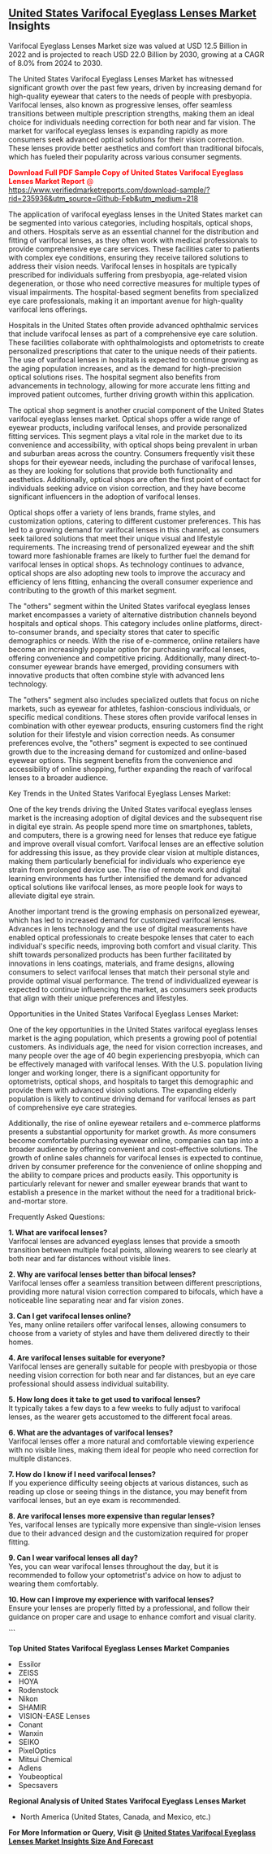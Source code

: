 <h2><a href="https://www.verifiedmarketreports.com/download-sample/?rid=235936&amp;utm_source=Github-Feb&amp;utm_medium=218" target="_blank">United States Varifocal Eyeglass Lenses Market</a> Insights</h2><p>Varifocal Eyeglass Lenses Market size was valued at USD 12.5 Billion in 2022 and is projected to reach USD 22.0 Billion by 2030, growing at a CAGR of 8.0% from 2024 to 2030.</p><p> <p>The United States Varifocal Eyeglass Lenses Market has witnessed significant growth over the past few years, driven by increasing demand for high-quality eyewear that caters to the needs of people with presbyopia. Varifocal lenses, also known as progressive lenses, offer seamless transitions between multiple prescription strengths, making them an ideal choice for individuals needing correction for both near and far vision. The market for varifocal eyeglass lenses is expanding rapidly as more consumers seek advanced optical solutions for their vision correction. These lenses provide better aesthetics and comfort than traditional bifocals, which has fueled their popularity across various consumer segments.</p> <p><p><span class=""><span style="color: #ff0000;"><strong>Download Full PDF Sample Copy of United States Varifocal Eyeglass Lenses Market Report</strong> @ </span><a href="https://www.verifiedmarketreports.com/download-sample/?rid=235936&amp;utm_source=Github-Feb&amp;utm_medium=218" target="_blank">https://www.verifiedmarketreports.com/download-sample/?rid=235936&amp;utm_source=Github-Feb&amp;utm_medium=218</a></span></p></p> <p>The application of varifocal eyeglass lenses in the United States market can be segmented into various categories, including hospitals, optical shops, and others. Hospitals serve as an essential channel for the distribution and fitting of varifocal lenses, as they often work with medical professionals to provide comprehensive eye care services. These facilities cater to patients with complex eye conditions, ensuring they receive tailored solutions to address their vision needs. Varifocal lenses in hospitals are typically prescribed for individuals suffering from presbyopia, age-related vision degeneration, or those who need corrective measures for multiple types of visual impairments. The hospital-based segment benefits from specialized eye care professionals, making it an important avenue for high-quality varifocal lens offerings.</p> <p>Hospitals in the United States often provide advanced ophthalmic services that include varifocal lenses as part of a comprehensive eye care solution. These facilities collaborate with ophthalmologists and optometrists to create personalized prescriptions that cater to the unique needs of their patients. The use of varifocal lenses in hospitals is expected to continue growing as the aging population increases, and as the demand for high-precision optical solutions rises. The hospital segment also benefits from advancements in technology, allowing for more accurate lens fitting and improved patient outcomes, further driving growth within this application.</p> <p>The optical shop segment is another crucial component of the United States varifocal eyeglass lenses market. Optical shops offer a wide range of eyewear products, including varifocal lenses, and provide personalized fitting services. This segment plays a vital role in the market due to its convenience and accessibility, with optical shops being prevalent in urban and suburban areas across the country. Consumers frequently visit these shops for their eyewear needs, including the purchase of varifocal lenses, as they are looking for solutions that provide both functionality and aesthetics. Additionally, optical shops are often the first point of contact for individuals seeking advice on vision correction, and they have become significant influencers in the adoption of varifocal lenses.</p> <p>Optical shops offer a variety of lens brands, frame styles, and customization options, catering to different customer preferences. This has led to a growing demand for varifocal lenses in this channel, as consumers seek tailored solutions that meet their unique visual and lifestyle requirements. The increasing trend of personalized eyewear and the shift toward more fashionable frames are likely to further fuel the demand for varifocal lenses in optical shops. As technology continues to advance, optical shops are also adopting new tools to improve the accuracy and efficiency of lens fitting, enhancing the overall consumer experience and contributing to the growth of this market segment.</p> <p>The "others" segment within the United States varifocal eyeglass lenses market encompasses a variety of alternative distribution channels beyond hospitals and optical shops. This category includes online platforms, direct-to-consumer brands, and specialty stores that cater to specific demographics or needs. With the rise of e-commerce, online retailers have become an increasingly popular option for purchasing varifocal lenses, offering convenience and competitive pricing. Additionally, many direct-to-consumer eyewear brands have emerged, providing consumers with innovative products that often combine style with advanced lens technology.</p> <p>The "others" segment also includes specialized outlets that focus on niche markets, such as eyewear for athletes, fashion-conscious individuals, or specific medical conditions. These stores often provide varifocal lenses in combination with other eyewear products, ensuring customers find the right solution for their lifestyle and vision correction needs. As consumer preferences evolve, the "others" segment is expected to see continued growth due to the increasing demand for customized and online-based eyewear options. This segment benefits from the convenience and accessibility of online shopping, further expanding the reach of varifocal lenses to a broader audience.</p> <p>Key Trends in the United States Varifocal Eyeglass Lenses Market:</p> <p>One of the key trends driving the United States varifocal eyeglass lenses market is the increasing adoption of digital devices and the subsequent rise in digital eye strain. As people spend more time on smartphones, tablets, and computers, there is a growing need for lenses that reduce eye fatigue and improve overall visual comfort. Varifocal lenses are an effective solution for addressing this issue, as they provide clear vision at multiple distances, making them particularly beneficial for individuals who experience eye strain from prolonged device use. The rise of remote work and digital learning environments has further intensified the demand for advanced optical solutions like varifocal lenses, as more people look for ways to alleviate digital eye strain.</p> <p>Another important trend is the growing emphasis on personalized eyewear, which has led to increased demand for customized varifocal lenses. Advances in lens technology and the use of digital measurements have enabled optical professionals to create bespoke lenses that cater to each individual's specific needs, improving both comfort and visual clarity. This shift towards personalized products has been further facilitated by innovations in lens coatings, materials, and frame designs, allowing consumers to select varifocal lenses that match their personal style and provide optimal visual performance. The trend of individualized eyewear is expected to continue influencing the market, as consumers seek products that align with their unique preferences and lifestyles.</p> <p>Opportunities in the United States Varifocal Eyeglass Lenses Market:</p> <p>One of the key opportunities in the United States varifocal eyeglass lenses market is the aging population, which presents a growing pool of potential customers. As individuals age, the need for vision correction increases, and many people over the age of 40 begin experiencing presbyopia, which can be effectively managed with varifocal lenses. With the U.S. population living longer and working longer, there is a significant opportunity for optometrists, optical shops, and hospitals to target this demographic and provide them with advanced vision solutions. The expanding elderly population is likely to continue driving demand for varifocal lenses as part of comprehensive eye care strategies.</p> <p>Additionally, the rise of online eyewear retailers and e-commerce platforms presents a substantial opportunity for market growth. As more consumers become comfortable purchasing eyewear online, companies can tap into a broader audience by offering convenient and cost-effective solutions. The growth of online sales channels for varifocal lenses is expected to continue, driven by consumer preference for the convenience of online shopping and the ability to compare prices and products easily. This opportunity is particularly relevant for newer and smaller eyewear brands that want to establish a presence in the market without the need for a traditional brick-and-mortar store.</p> <p>Frequently Asked Questions:</p> <p><strong>1. What are varifocal lenses?</strong><br>Varifocal lenses are advanced eyeglass lenses that provide a smooth transition between multiple focal points, allowing wearers to see clearly at both near and far distances without visible lines.</p> <p><strong>2. Why are varifocal lenses better than bifocal lenses?</strong><br>Varifocal lenses offer a seamless transition between different prescriptions, providing more natural vision correction compared to bifocals, which have a noticeable line separating near and far vision zones.</p> <p><strong>3. Can I get varifocal lenses online?</strong><br>Yes, many online retailers offer varifocal lenses, allowing consumers to choose from a variety of styles and have them delivered directly to their homes.</p> <p><strong>4. Are varifocal lenses suitable for everyone?</strong><br>Varifocal lenses are generally suitable for people with presbyopia or those needing vision correction for both near and far distances, but an eye care professional should assess individual suitability.</p> <p><strong>5. How long does it take to get used to varifocal lenses?</strong><br>It typically takes a few days to a few weeks to fully adjust to varifocal lenses, as the wearer gets accustomed to the different focal areas.</p> <p><strong>6. What are the advantages of varifocal lenses?</strong><br>Varifocal lenses offer a more natural and comfortable viewing experience with no visible lines, making them ideal for people who need correction for multiple distances.</p> <p><strong>7. How do I know if I need varifocal lenses?</strong><br>If you experience difficulty seeing objects at various distances, such as reading up close or seeing things in the distance, you may benefit from varifocal lenses, but an eye exam is recommended.</p> <p><strong>8. Are varifocal lenses more expensive than regular lenses?</strong><br>Yes, varifocal lenses are typically more expensive than single-vision lenses due to their advanced design and the customization required for proper fitting.</p> <p><strong>9. Can I wear varifocal lenses all day?</strong><br>Yes, you can wear varifocal lenses throughout the day, but it is recommended to follow your optometrist's advice on how to adjust to wearing them comfortably.</p> <p><strong>10. How can I improve my experience with varifocal lenses?</strong><br>Ensure your lenses are properly fitted by a professional, and follow their guidance on proper care and usage to enhance comfort and visual clarity.</p> ```</p><p><strong>Top United States Varifocal Eyeglass Lenses Market Companies</strong></p><div data-test-id=""><p><li>Essilor</li><li> ZEISS</li><li> HOYA</li><li> Rodenstock</li><li> Nikon</li><li> SHAMIR</li><li> VISION-EASE Lenses</li><li> Conant</li><li> Wanxin</li><li> SEIKO</li><li> PixelOptics</li><li> Mitsui Chemical</li><li> Adlens</li><li> Youbeoptical</li><li> Specsavers</li></p><div><strong>Regional Analysis of&nbsp;United States Varifocal Eyeglass Lenses Market</strong></div><ul><li dir="ltr"><p dir="ltr">North America&nbsp;(United States, Canada, and Mexico, etc.)</p></li></ul><p><strong>For More Information or Query, Visit @&nbsp;</strong><strong><a href="https://www.verifiedmarketreports.com/product/varifocal-eyeglass-lenses-market/?utm_source=Github-Feb&amp;utm_medium=218" target="_blank">United States Varifocal Eyeglass Lenses Market Insights Size And Forecast</a></strong></p></div>
